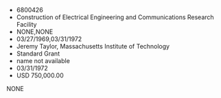 * 6800426
* Construction of Electrical Engineering and Communications   Research Facility
* NONE,NONE
* 03/27/1969,03/31/1972
* Jeremy Taylor, Massachusetts Institute of Technology
* Standard Grant
*   name not available
* 03/31/1972
* USD 750,000.00

NONE
